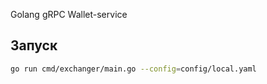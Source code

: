 Golang gRPC Wallet-service

## Запуск

```bash
go run cmd/exchanger/main.go --config=config/local.yaml 
```